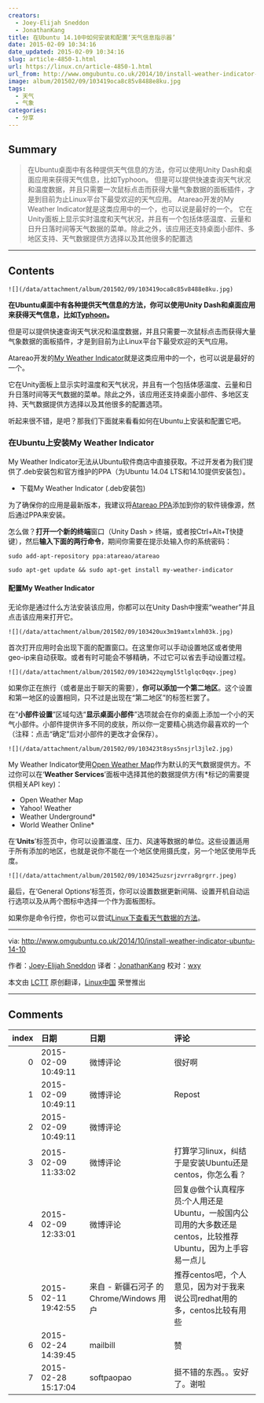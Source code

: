 ```yaml
---
creators:
  - Joey-Elijah Sneddon
  - JonathanKang
title: 在Ubuntu 14.10中如何安装和配置‘天气信息指示器’
date: 2015-02-09 10:34:16
date_updated: 2015-02-09 10:34:16
slug: article-4850-1.html
url: https://linux.cn/article-4850-1.html
url_from: http://www.omgubuntu.co.uk/2014/10/install-weather-indicator-ubuntu-14-10
image: album/201502/09/103419oca8c85v8488e8ku.jpg
tags:
  - 天气
  - 气象
categories:
  - 分享
---
```


## Summary

> 在Ubuntu桌面中有各种提供天气信息的方法，你可以使用Unity Dash和桌面应用来获得天气信息，比如Typhoon。 但是可以提供快速查询天气状况和温度数据，并且只需要一次鼠标点击而获得大量气象数据的面板插件，才是到目前为止Linux平台下最受欢迎的天气应用。 Atareao开发的My Weather Indicator就是这类应用中的一个，也可以说是最好的一个。 它在Unity面板上显示实时温度和天气状况，并且有一个包括体感温度、云量和日升日落时间等天气数据的菜单。除此之外，该应用还支持桌面小部件、多地区支持、天气数据提供方选择以及其他很多的配置选

***

<!-- more -->

## Contents

`![](/data/attachment/album/201502/09/103419oca8c85v8488e8ku.jpg)`

**在Ubuntu桌面中有各种提供天气信息的方法，你可以使用Unity Dash和桌面应用来获得天气信息，比如[Typhoon](https://launchpad.net/typhoon)。**

但是可以提供快速查询天气状况和温度数据，并且只需要一次鼠标点击而获得大量气象数据的面板插件，才是到目前为止Linux平台下最受欢迎的天气应用。

Atareao开发的[My Weather Indicator](https://launchpad.net/my-weather-indicator)就是这类应用中的一个，也可以说是最好的一个。

它在Unity面板上显示实时温度和天气状况，并且有一个包括体感温度、云量和日升日落时间等天气数据的菜单。除此之外，该应用还支持桌面小部件、多地区支持、天气数据提供方选择以及其他很多的配置选项。

听起来很不错，是吧？那我们下面就来看看如何在Ubuntu上安装和配置它吧。

### 在Ubuntu上安装My Weather Indicator

My Weather Indicator无法从Ubuntu软件商店中直接获取。不过开发者为我们提供了.deb安装包和官方维护的PPA（为Ubuntu 14.04 LTS和14.10提供安装包）。

* 下载My Weather Indicator (.deb安装包)

为了确保你的应用是最新版本，我建议将[Atareao PPA](https://launchpad.net/%7Eatareao/+archive/ubuntu/atareao)添加到你的软件镜像源，然后通过PPA来安装。

怎么做？**打开一个新的终端**窗口（Unity Dash > 终端，或者按Ctrl+Alt+T快捷键），然后**输入下面的两行命令**，期间你需要在提示处输入你的系统密码：

```shell
sudo add-apt-repository ppa:atareao/atareao

sudo apt-get update && sudo apt-get install my-weather-indicator
```

#### 配置My Weather Indicator

无论你是通过什么方法安装该应用，你都可以在Unity Dash中搜索“weather”并且点击该应用来打开它。

`![](/data/attachment/album/201502/09/103420ux3m19amtxlmh03k.jpg)`

首次打开应用时会出现下面的配置窗口。在这里你可以手动设置地区或者使用geo-ip来自动获取。或者有时可能会不够精确，不过它可以省去手动设置过程。

`![](/data/attachment/album/201502/09/103422qymgl5tlglqc0qqv.jpeg)`

如果你正在旅行（或者是出于聊天的需要），**你可以添加一个第二地区**。这个设置和第一地区的设置相同，只不过是出现在“第二地区”的标签栏罢了。

在“**小部件设置**”区域勾选“**显示桌面小部件**”选项就会在你的桌面上添加一个小的天气小部件。小部件提供许多不同的皮肤，所以你一定要精心挑选你最喜欢的一个（注释：点击“确定”后对小部件的更改才会保存）。

`![](/data/attachment/album/201502/09/103423t8sys5nsjrl3jle2.jpg)`

My Weather Indicator使用[Open Weather Map](http://openweathermap.org/)作为默认的天气数据提供方。不过你可以在‘**Weather Services**’面板中选择其他的数据提供方(有\*标记的需要提供相关API key)：

* Open Weather Map
* Yahoo! Weather
* Weather Underground\*
* World Weather Online\*

在‘**Units**’标签页中，你可以设置温度、压力、风速等数据的单位。这些设置适用于所有添加的地区，也就是说你不能在一个地区使用摄氏度，另一个地区使用华氏度。

`![](/data/attachment/album/201502/09/103425uzsrjzvrra8grgrr.jpeg)`

最后，在‘General Options‘标签页，你可以设置数据更新间隔、设置开机自动运行选项以及从两个图标中选择一个作为面板图标。

如果你是命令行控，你也可以尝试[Linux下查看天气数据的方法](http://www.omgubuntu.co.uk/2014/02/get-weather-forecast-terminal-linux)。

---

via: <http://www.omgubuntu.co.uk/2014/10/install-weather-indicator-ubuntu-14-10>

作者：[Joey-Elijah Sneddon](https://plus.google.com/117485690627814051450/?rel=author) 译者：[JonathanKang](https://github.com/JonathanKang) 校对：[wxy](https://github.com/wxy)

本文由 [LCTT](https://github.com/LCTT/TranslateProject) 原创翻译，[Linux中国](https://linux.cn/) 荣誉推出

***

## Comments

|   index | 日期                | 日期                                     | 评论                                                                                                       |
|--------:|:--------------------|:-----------------------------------------|:-----------------------------------------------------------------------------------------------------------|
|       0 | 2015-02-09 10:49:11 | 微博评论                                 | 很好啊                                                                                                     |
|       1 | 2015-02-09 10:49:11 | 微博评论                                 | Repost                                                                                                     |
|       2 | 2015-02-09 10:49:11 | 微博评论                                 |                                                                                                            |
|       3 | 2015-02-09 11:33:02 | 微博评论                                 | 打算学习linux，纠结于是安装Ubuntu还是centos，你怎么看？                                                    |
|       4 | 2015-02-09 12:33:01 | 微博评论                                 | 回复@做个认真程序员:个人用还是Ubuntu，一般国内公司用的大多数还是centos，比较推荐Ubuntu，因为上手容易一点儿 |
|       5 | 2015-02-11 19:42:55 | 来自 - 新疆石河子 的 Chrome/Windows 用户 | 推荐centos吧，个人意见，因为对于我来说公司redhat用的多，centos比较有用些                                   |
|       6 | 2015-02-24 14:39:45 | mailbill                                 | 赞                                                                                                         |
|       7 | 2015-02-28 15:17:04 | softpaopao                               | 挺不错的东西。。安好了。谢啦                                                                               |
